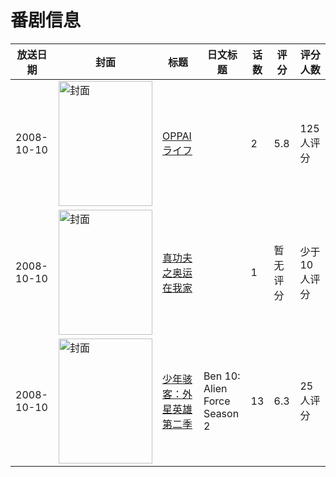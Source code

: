 # 番剧信息

|放送日期|封面|标题|日文标题|话数|评分|评分人数|
|---|---|---|---|---|---|---|
|2008-10-10|<img src="https://bangumi.tv/img/no_icon_subject.png" alt="封面" style="width:150px;height:200px;object-fit:cover;">|[OPPAI ライフ](https://bangumi.tv/subject/70607)||2|5.8|125人评分|
|2008-10-10|<img src="https://lain.bgm.tv/pic/cover/c/bf/2c/208098_xJ4X2.jpg" alt="封面" style="width:150px;height:200px;object-fit:cover;">|[真功夫之奥运在我家](https://bangumi.tv/subject/208098)||1|暂无评分|少于10人评分|
|2008-10-10|<img src="https://lain.bgm.tv/pic/cover/c/4c/9f/277171_tmmIZ.jpg" alt="封面" style="width:150px;height:200px;object-fit:cover;">|[少年骇客：外星英雄 第二季](https://bangumi.tv/subject/277171)|Ben 10: Alien Force Season 2|13|6.3|25人评分|
